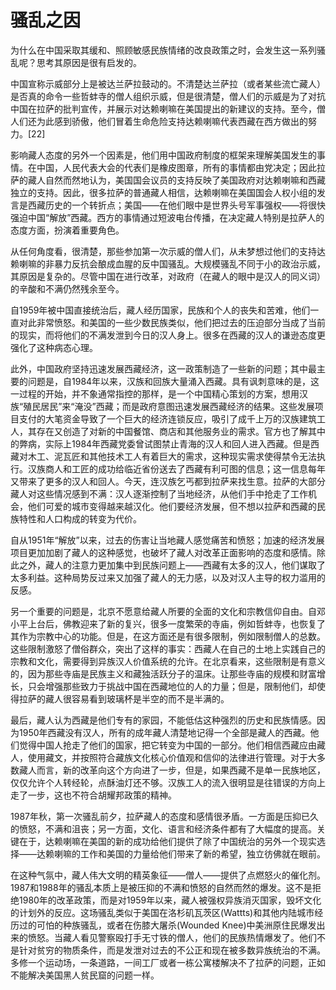 # 骚乱之因

为什么在中国采取其缓和、照顾敏感民族情绪的改良政策之时，会发生这一系列骚乱呢？思考其原因是很有启发的。

中国宣称示威部分上是被达兰萨拉鼓动的。不清楚达兰萨拉（或者某些流亡藏人）是否真的命令一些哲蚌寺的僧人组织示威，但是很清楚，僧人们的示威是为了对抗中国在拉萨的批判宣传，并展示对达赖喇嘛在美国提出的新建议的支持。至今，僧人们还为此感到骄傲，他们冒着生命危险支持达赖喇嘛代表西藏在西方做出的努力。\[22\]

影响藏人态度的另外一个因素是，他们用中国政府制度的框架来理解美国发生的事情。在中国，人民代表大会的代表们是橡皮图章，所有的事情都由党决定；因此拉萨的藏人自然而然地认为，美国国会议员的支持反映了美国政府对达赖喇嘛和西藏独立的支持。因此，很多拉萨的普通藏人相信，达赖喇嘛在美国国会人权小组的发言是西藏历史的一个转折点；美国——在他们眼中是世界头号军事强权——将很快强迫中国“解放”西藏。西方的事情通过短波电台传播，在决定藏人特别是拉萨人的态度方面，扮演着重要角色。

从任何角度看，很清楚，那些参加第一次示威的僧人们，从未梦想过他们的支持达赖喇嘛的非暴力反抗会酿成血腥的反中国骚乱。大规模骚乱不同于小的政治示威，其原因是复杂的。尽管中国在进行改革，对政府（在藏人的眼中是汉人的同义词）的辛酸和不满仍然残余至今。

自1959年被中国直接统治后，藏人经历国家，民族和个人的丧失和苦难，他们一直对此非常愤怒。和美国的一些少数民族类似，他们把过去的压迫部分当成了当前的现实，而将他们的不满发泄到今日的汉人身上。很多在西藏的汉人的谦逊态度更强化了这种病态心理。

此外，中国政府坚持迅速发展西藏经济，这一政策制造了一些新的问题；其中最主要的问题是，自1984年以来，汉族和回族大量涌入西藏。具有讽刺意味的是，这一过程的开始，并不象通常指控的那样，是一个中国精心策划的方案，想用汉族“殖民居民”来“淹没”西藏；而是政府意图迅速发展西藏经济的结果。这些发展项目支付的大笔资金导致了一个巨大的经济连锁反应，吸引了成千上万的汉族建筑工人，其存在又创造了对新的中国餐馆、商店和其他服务业的需求。官方也了解其中的弊病，实际上1984年西藏党委曾试图禁止青海的汉人和回人进入西藏。但是西藏对木工、泥瓦匠和其他技术工人有着巨大的需求，这种现实需求使得禁令无法执行。汉族商人和工匠的成功给临近省份送去了西藏有利可图的信息；这一信息每年又带来了更多的汉人和回人。今天，连汉族乞丐都到拉萨来找生意。拉萨的大部分藏人对这些情况感到不满：汉人逐渐控制了当地经济，从他们手中抢走了工作机会，他们可爱的城市变得越来越汉化。他们要经济发展，但不想以拉萨和西藏的民族特性和人口构成的转变为代价。

自从1951年“解放”以来，过去的伤害让当地藏人感觉痛苦和愤怒；加速的经济发展项目更加加剧了藏人的这种感觉，也破坏了藏人对改革正面影响的态度和感情。除此之外，藏人的注意力更加集中到民族问题上——西藏有太多的汉人，他们谋取了太多利益。这种局势反过来又加强了藏人的无力感，以及对汉人主导的权力滥用的反感。

另一个重要的问题是，北京不愿意给藏人所要的全面的文化和宗教信仰自由。自邓小平上台后，佛教迎来了新的复兴，很多一度繁荣的寺庙，例如哲蚌寺，也恢复了其作为宗教中心的功能。但是，在这方面还是有很多限制，例如限制僧人的总数。这些限制激怒了僧俗群众，突出了这样的事实：西藏人在自己的土地上实践自己的宗教和文化，需要得到异族汉人价值系统的允许。在北京看来，这些限制是有意义的，因为那些寺庙是民族主义和藏独活跃分子的温床。让那些寺庙的规模和财富增长，只会增强那些致力于挑战中国在西藏地位的人的力量；但是，限制他们，却使得拉萨的藏人很容易看到玻璃杯是半空的而不是半满的。

最后，藏人认为西藏是他们专有的家园，不能低估这种强烈的历史和民族情感。因为1950年西藏没有汉人，所有的成年藏人清楚地记得一个全部是藏人的西藏。他们觉得中国人抢走了他们的国家，把它转变为中国的一部分。他们相信西藏应由藏人，使用藏文，并按照符合藏族文化核心价值观和信仰的法律进行管理。对于大多数藏人而言，新的改革向这个方向进了一步，但是，如果西藏不是单一民族地区，仅仅允许个人转经轮，点酥油灯还不够。汉族工人的流入很明显是往错误的方向上走了一步，这也不符合胡耀邦政策的精神。

1987年秋，第一次骚乱前夕，拉萨藏人的态度和感情很矛盾。一方面是压抑已久的愤怒，不满和沮丧；另一方面，文化、语言和经济条件都有了大幅度的提高。关键在于，达赖喇嘛在美国的新的成功给他们提供了除了中国统治的另外一个现实选择——达赖喇嘛的工作和美国的力量给他们带来了新的希望，独立彷佛就在眼前。

在这种气氛中，藏人伟大文明的精英象征——僧人——提供了点燃怒火的催化剂。1987和1988年的骚乱本质上是被压抑的不满和愤怒的自然而然的爆发。这不是拒绝1980年的改革政策，而是对1959年以来，藏人被强权异族消灭国家，毁坏文化的计划外的反应。这场骚乱类似于美国在洛杉矶瓦茨区\(Wattts\)和其他内陆城市经历过的可怕的种族骚乱，或者在伤膝大屠杀\(Wounded Knee\)中美洲原住民爆发出来的愤怒。当藏人看见警察殴打手无寸铁的僧人，他们的民族热情爆发了。他们不是针对贫穷的物质条件，而是发泄对过去的不公正和现在被多数异族统治的不满。多修一个运动场，一条道路，一间工厂或者一栋公寓楼解决不了拉萨的问题，正如不能解决美国黑人贫民窟的问题一样。

